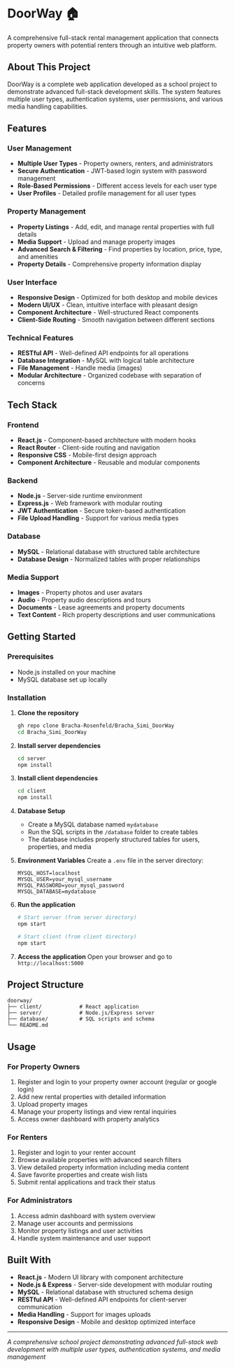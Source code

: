 # DoorWay 🏠

A comprehensive full-stack rental management application that connects property owners with potential renters through an intuitive web platform.

## About This Project

DoorWay is a complete web application developed as a school project to demonstrate advanced full-stack development skills. The system features multiple user types, authentication systems, user permissions, and various media handling capabilities.

## Features

### User Management
- **Multiple User Types** - Property owners, renters, and administrators
- **Secure Authentication** - JWT-based login system with password management
- **Role-Based Permissions** - Different access levels for each user type
- **User Profiles** - Detailed profile management for all user types

### Property Management
- **Property Listings** - Add, edit, and manage rental properties with full details
- **Media Support** - Upload and manage property images
- **Advanced Search & Filtering** - Find properties by location, price, type, and amenities
- **Property Details** - Comprehensive property information display

### User Interface
- **Responsive Design** - Optimized for both desktop and mobile devices
- **Modern UI/UX** - Clean, intuitive interface with pleasant design
- **Component Architecture** - Well-structured React components
- **Client-Side Routing** - Smooth navigation between different sections

### Technical Features
- **RESTful API** - Well-defined API endpoints for all operations
- **Database Integration** - MySQL with logical table architecture
- **File Management** - Handle media (images)
- **Modular Architecture** - Organized codebase with separation of concerns

## Tech Stack

### Frontend
- **React.js** - Component-based architecture with modern hooks
- **React Router** - Client-side routing and navigation
- **Responsive CSS** - Mobile-first design approach
- **Component Architecture** - Reusable and modular components

### Backend
- **Node.js** - Server-side runtime environment
- **Express.js** - Web framework with modular routing
- **JWT Authentication** - Secure token-based authentication
- **File Upload Handling** - Support for various media types

### Database
- **MySQL** - Relational database with structured table architecture
- **Database Design** - Normalized tables with proper relationships

### Media Support
- **Images** - Property photos and user avatars
- **Audio** - Property audio descriptions and tours
- **Documents** - Lease agreements and property documents
- **Text Content** - Rich property descriptions and user communications

## Getting Started

### Prerequisites
- Node.js installed on your machine
- MySQL database set up locally

### Installation

1. **Clone the repository**
   ```bash
   gh repo clone Bracha-Rosenfeld/Bracha_Simi_DoorWay
   cd Bracha_Simi_DoorWay
   ```

2. **Install server dependencies**
   ```bash
   cd server
   npm install
   ```

3. **Install client dependencies**
   ```bash
   cd client
   npm install
   ```

4. **Database Setup**
   - Create a MySQL database named `mydatabase`
   - Run the SQL scripts in the `/database` folder to create tables
   - The database includes properly structured tables for users, properties, and media

5. **Environment Variables**
   Create a `.env` file in the server directory:
   ```
   MYSQL_HOST=localhost
   MYSQL_USER=your_mysql_username
   MYSQL_PASSWORD=your_mysql_password
   MYSQL_DATABASE=mydatabase
   ```

6. **Run the application**
   ```bash
   # Start server (from server directory)
   npm start
   
   # Start client (from client directory)
   npm start
   ```

7. **Access the application**
   Open your browser and go to `http://localhost:5000`

## Project Structure

```
doorway/
├── client/            # React application
├── server/            # Node.js/Express server
├── database/          # SQL scripts and schema
└── README.md
```

## Usage

### For Property Owners
1. Register and login to your property owner account (regular or google login)
2. Add new rental properties with detailed information
3. Upload property images
4. Manage your property listings and view rental inquiries
5. Access owner dashboard with property analytics

### For Renters
1. Register and login to your renter account
2. Browse available properties with advanced search filters
3. View detailed property information including media content
4. Save favorite properties and create wish lists
5. Submit rental applications and track their status

### For Administrators
1. Access admin dashboard with system overview
2. Manage user accounts and permissions
3. Monitor property listings and user activities
4. Handle system maintenance and user support

## Built With

- **React.js** - Modern UI library with component architecture
- **Node.js & Express** - Server-side development with modular routing
- **MySQL** - Relational database with structured schema design
- **RESTful API** - Well-defined API endpoints for client-server communication
- **Media Handling** - Support for images uploads
- **Responsive Design** - Mobile and desktop optimized interface

---

*A comprehensive school project demonstrating advanced full-stack web development with multiple user types, authentication systems, and media management*
